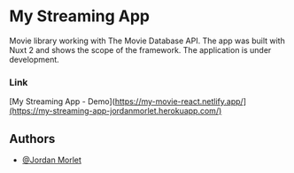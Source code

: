 # My Streaming App

Movie library working with The Movie Database API. The app was built with Nuxt 2 and shows the scope of the framework.
The application is under development.


### Link
[My Streaming App - Demo](https://my-movie-react.netlify.app/](https://my-streaming-app-jordanmorlet.herokuapp.com/)


## Authors

- [@Jordan Morlet](https://github.com/Reptilz)
